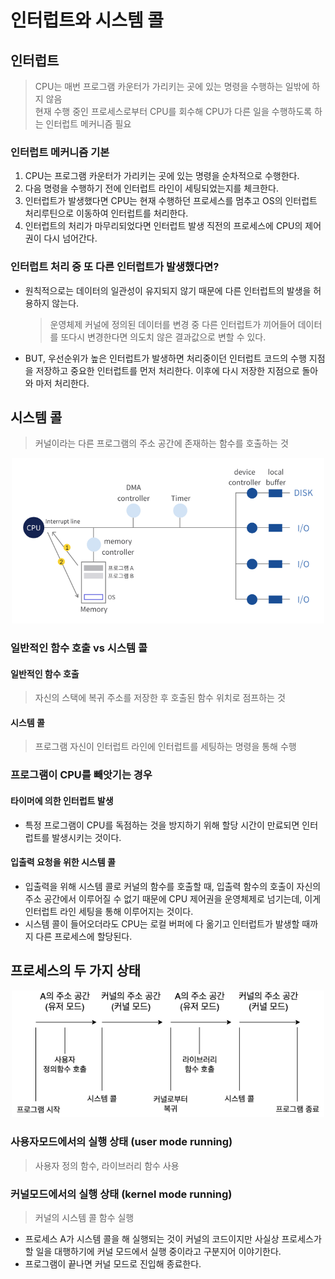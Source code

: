 # 인터럽트와 시스템 콜
## 인터럽트
> CPU는 매번 프로그램 카운터가 가리키는 곳에 있는 명령을 수행하는 일밖에 하지 않음 <br/>
> 현재 수행 중인 프로세스로부터 CPU를 회수해 CPU가 다른 일을 수행하도록 하는 인터럽트 메커니즘 필요

### 인터럽트 메커니즘 기본
1. CPU는 프로그램 카운터가 가리키는 곳에 있는 명령을 순차적으로 수행한다.
2. 다음 명령을 수행하기 전에 인터럽트 라인이 세팅되었는지를 체크한다.
3. 인터럽트가 발생했다면 CPU는 현재 수행하던 프로세스를 멈추고 OS의 인터럽트 처리루틴으로 이동하여 인터럽트를 처리한다.
4. 인터럽트의 처리가 마무리되었다면 인터럽트 발생 직전의 프로세스에 CPU의 제어권이 다시 넘어간다.

### 인터럽트 처리 중 또 다른 인터럽트가 발생했다면?
- 원칙적으로는 데이터의 일관성이 유지되지 않기 때문에 다른 인터럽트의 발생을 허용하지 않는다.
  > 운영체제 커널에 정의된 데이터를 변경 중 다른 인터럽트가 끼어들어 데이터를 또다시 변경한다면 의도치 않은 결과값으로 변할 수 있다.

- BUT, 우선순위가 높은 인터럽트가 발생하면 처리중이던 인터럽트 코드의 수행 지점을 저장하고 중요한 인터럽트를 먼저 처리한다. 이후에 다시 저장한 지점으로 돌아와 마저 처리한다.


## 시스템 콜
> 커널이라는 다른 프로그램의 주소 공간에 존재하는 함수를 호출하는 것

<p align="center"><img src="../images/system_call.png" width="500"></p>

### 일반적인 함수 호출 vs 시스템 콜
#### 일반적인 함수 호출
> 자신의 스택에 복귀 주소를 저장한 후 호출된 함수 위치로 점프하는 것
#### 시스템 콜
> 프로그램 자신이 인터럽트 라인에 인터럽트를 세팅하는 명령을 통해 수행

### 프로그램이 CPU를 빼앗기는 경우
#### 타이머에 의한 인터럽트 발생
- 특정 프로그램이 CPU를 독점하는 것을 방지하기 위해 할당 시간이 만료되면 인터럽트를 발생시키는 것이다.
#### 입출력 요청을 위한 시스템 콜
- 입출력을 위해 시스템 콜로 커널의 함수를 호출할 때, 입출력 함수의 호출이 자신의 주소 공간에서 이루어질 수 없기 때문에 CPU 제어권을 운영체제로 넘기는데, 이게 인터럽트 라인 세팅을 통해 이루어지는 것이다.
- 시스템 콜이 들어오더라도 CPU는 로컬 버퍼에 다 옮기고 인터럽트가 발생할 때까지 다른 프로세스에 할당된다.


## 프로세스의 두 가지 상태
<p align="center"><img src="../images/user_kernel_mode.png" width="500"></p>

### 사용자모드에서의 실행 상태 (user mode running)
> 사용자 정의 함수, 라이브러리 함수 사용

### 커널모드에서의 실행 상태 (kernel mode running)
> 커널의 시스템 콜 함수 실행

- 프로세스 A가 시스템 콜을 해 실행되는 것이 커널의 코드이지만 사실상 프로세스가 할 일을 대행하기에 커널 모드에서 실행 중이라고 구분지어 이야기한다.
- 프로그램이 끝나면 커널 모드로 진입해 종료한다.
